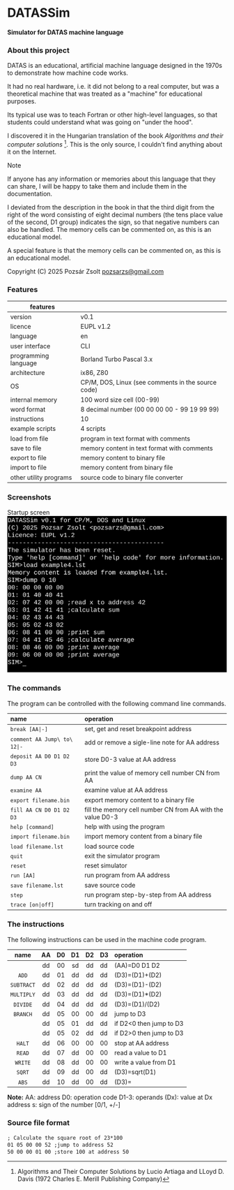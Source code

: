 # DATASSim

**Simulator for DATAS machine language**  

### About this project

DATAS is an educational, artificial machine language designed in the 1970s to demonstrate how machine code works.

It had no real hardware, i.e. it did not belong to a real computer, but was a theoretical machine that was treated as a "machine" for educational purposes.

Its typical use was to teach Fortran or other high-level languages, so that students could understand what was going on "under the hood".

I discovered it in the Hungarian translation of the book *Algorithms and their computer solutions* [^1]. This is the only source, I couldn't find anything about it on the Internet.

> [!NOTE]
> If anyone has any information or memories about this language that they can share, I  will be happy to take them and include them in the documentation.
>

I deviated from the description in the book in that the third digit from the right of the word consisting of eight decimal numbers (the tens place value of the second, D1 group) indicates the sign, so that negative numbers can also be handled.
The memory cells can be commented on, as this is an educational model.

A special feature is that the memory cells can be commented on, as this is an educational model.

Copyright (C) 2025 Pozsár Zsolt <pozsarzs@gmail.com>  

### Features

|features                |                                                     |
|------------------------|-----------------------------------------------------|
|version                 |v0.1                                                 |
|licence                 |EUPL v1.2                                            |
|language                |en                                                   |
|user interface          |CLI                                                  |
|programming language    |Borland Turbo Pascal 3.x                             |
|architecture            |ix86, Z80                                            |
|OS                      |CP/M, DOS, Linux (see comments in the source code)   |
|internal memory         |100 word size cell (00-99)                           |
|word format             |8 decimal number (00 00 00 00 - 99 19 99 99)         |
|instructions            |10                                                   |
|example scripts         |4 scripts                                            |
|load from file          |program in text format with comments                 |
|save to file            |memory content in text format with comments          |
|export to file          |memory content to binary file                        |
|import to file          |memory content from binary file                      |
|other utility programs  |source code to binary file converter                 |

### Screenshots

Startup screen
![CLI](datassim.png)


### The commands

The program can be controlled with the following command line commands.

|   name                     |   operation                                                |
|:---------------------------|:-----------------------------------------------------------|
|`break [AA\|-]`             | set, get and reset breakpoint address                      |
|`comment AA Jump\ to\ 12\|-`| add or remove a sigle-line note for AA address             |
|`deposit AA D0 D1 D2 D3`    | store D0-3 value at AA address                             |
|`dump AA CN`                | print the value of memory cell number CN from AA           |
|`examine AA`                | examine value at AA address                                |
|`export filename.bin`       | export memory content to a binary file                     |
|`fill AA CN D0 D1 D2 D3`    | fill the memory cell number CN from AA with the value D0-3 |
|`help [command]`            | help with using the program                                |
|`import filename.bin`       | import memory content from a binary file                   |
|`load filename.lst`         | load source code                                           |
|`quit`                      | exit the simulator program                                 |
|`reset`                     | reset simulator                                            |
|`run [AA]`                  | run program from AA address                                |
|`save filename.lst`         | save source code                                           |
|`step`                      | run program step-by-step from AA address                   |
|`trace [on\|off]`           | turn tracking on and off                                   |

### The instructions

The following instructions can be used in the machine code program.

|   name   | AA | D0 | D1 | D2 | D3 |        operation        |
|:--------:|:--:|:--:|:--:|:--:|:---|:------------------------|
|          | dd | 00 | sd | dd | dd | (AA)=D0 D1 D2           |
|`ADD`     | dd | 01 | dd | dd | dd | (D3)=(D1)+(D2)          |
|`SUBTRACT`| dd | 02 | dd | dd | dd | (D3)=(D1)-(D2)          |
|`MULTIPLY`| dd | 03 | dd | dd | dd | (D3)=(D1)*(D2)          |
|`DIVIDE`  | dd | 04 | dd | dd | dd | (D3)=(D1)/(D2)          |
|`BRANCH`  | dd | 05 | 00 | 00 | dd | jump to D3              |
|          | dd | 05 | 01 | dd | dd | if D2<0 then jump to D3 |
|          | dd | 05 | 02 | dd | dd | if D2>0 then jump to D3 |
|`HALT`    | dd | 06 | 00 | 00 | 00 | stop at AA address      |
|`READ`    | dd | 07 | dd | 00 | 00 | read a value to D1      |
|`WRITE`   | dd | 08 | dd | 00 | 00 | write a value from D1   |
|`SQRT`    | dd | 09 | dd | 00 | dd | (D3)=sqrt(D1)           |
|`ABS`     | dd | 10 | dd | 00 | dd | (D3)=|D1|               |

**Note:** 
AA:   address
D0:   operation code 
D1-3: operands 
(Dx): value at Dx address 
s:    sign of the number [0/1, +/-] 

### Source file format

```
; Calculate the square root of 23*100
01 05 00 00 52 ;jump to address 52
50 00 00 01 00 ;store 100 at address 50
```

[^1]: Algorithms and Their Computer Solutions by Lucio Artiaga and LLoyd D. Davis (1972 Charles E. Merill Publishing Company)
